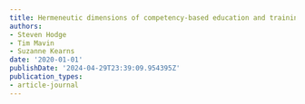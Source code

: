 ```yaml
---
title: Hermeneutic dimensions of competency-based education and training
authors:
- Steven Hodge
- Tim Mavin
- Suzanne Kearns
date: '2020-01-01'
publishDate: '2024-04-29T23:39:09.954395Z'
publication_types:
- article-journal
---
```

